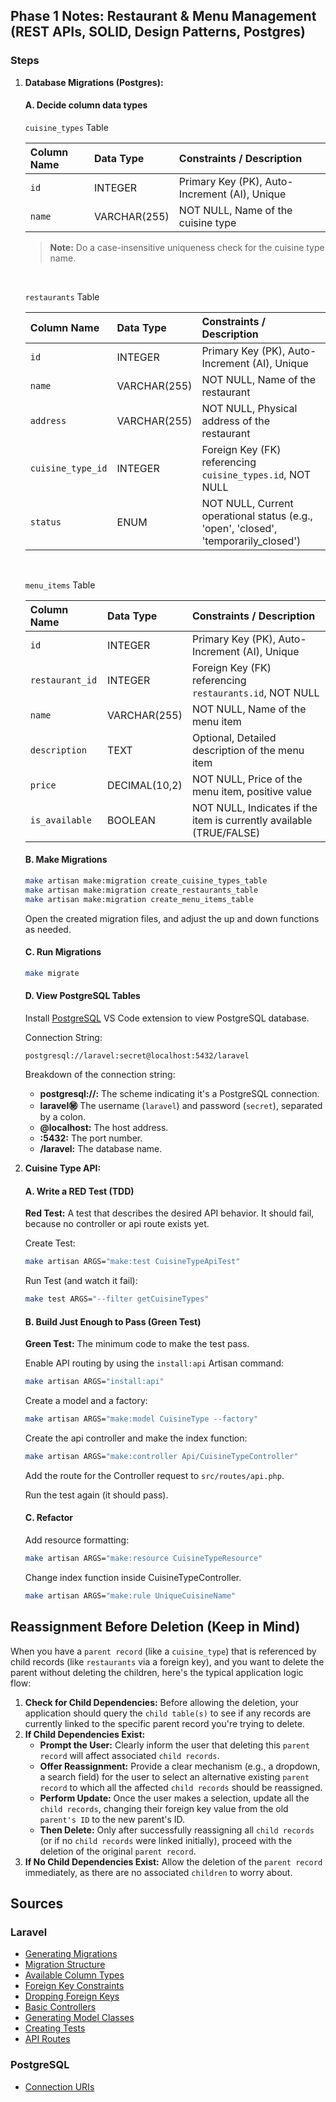 ## Phase 1 Notes: Restaurant & Menu Management (REST APIs, SOLID, Design Patterns, Postgres)

### Steps

1. **Database Migrations (Postgres):**

    #### A. Decide column data types

    `cuisine_types` Table

    | Column Name    | Data Type   | Constraints / Description                     |
    | :------------- | :---------- | :-------------------------------------------- |
    | `id`           | INTEGER     | Primary Key (PK), Auto-Increment (AI), Unique |
    | `name`         | VARCHAR(255)| NOT NULL, Name of the cuisine type            |

    > **Note:** Do a case-insensitive uniqueness check for the cuisine type name.

    <br>

    `restaurants` Table

    | Column Name       | Data Type   | Constraints / Description                                                           |
    | :---------------- | :---------- | :---------------------------------------------------------------------------------- |
    | `id`              | INTEGER     | Primary Key (PK), Auto-Increment (AI), Unique                                       |
    | `name`            | VARCHAR(255)| NOT NULL, Name of the restaurant                                                    |
    | `address`         | VARCHAR(255)| NOT NULL, Physical address of the restaurant                                        |
    | `cuisine_type_id` | INTEGER     | Foreign Key (FK) referencing `cuisine_types.id`, NOT NULL                              |
    | `status`          | ENUM        | NOT NULL, Current operational status (e.g., 'open', 'closed', 'temporarily_closed') |

    <br>

    `menu_items` Table

    | Column Name    | Data Type    | Constraints / Description                                           |
    | :------------- | :----------- | :------------------------------------------------------------------ |
    | `id`           | INTEGER      | Primary Key (PK), Auto-Increment (AI), Unique                       |
    | `restaurant_id`| INTEGER      | Foreign Key (FK) referencing `restaurants.id`, NOT NULL             |
    | `name`         | VARCHAR(255) | NOT NULL, Name of the menu item                                     |
    | `description`  | TEXT         | Optional, Detailed description of the menu item                     |
    | `price`        | DECIMAL(10,2)| NOT NULL, Price of the menu item, positive value                    |
    | `is_available` | BOOLEAN      | NOT NULL, Indicates if the item is currently available (TRUE/FALSE) |

    #### B. Make Migrations

    ```bash
    make artisan make:migration create_cuisine_types_table
    make artisan make:migration create_restaurants_table
    make artisan make:migration create_menu_items_table
    ```

    Open the created migration files, and adjust the up and down functions as needed.

    #### C. Run Migrations

    ```bash
    make migrate
    ```

    #### D. View PostgreSQL Tables

    Install [PostgreSQL](https://marketplace.visualstudio.com/items?itemName=ms-ossdata.vscode-pgsql) VS Code extension to view PostgreSQL database.

    Connection String:
    ```
    postgresql://laravel:secret@localhost:5432/laravel
    ```
    
    Breakdown of the connection string:
    - **postgresql://:** The scheme indicating it's a PostgreSQL connection.
    - **laravel:secret:** The username (`laravel`) and password (`secret`), separated by a colon.
    - **@localhost:** The host address.
    - **:5432:** The port number.
    - **/laravel:** The database name.

2. **Cuisine Type API:**

    #### A. Write a RED Test (TDD)

    **Red Test:** A test that describes the desired API behavior. It should fail, because no controller or api route exists yet.

    Create Test:
    ```bash
    make artisan ARGS="make:test CuisineTypeApiTest"
    ```

    Run Test (and watch it fail):
    ```bash
    make test ARGS="--filter getCuisineTypes"
    ```

    #### B. Build Just Enough to Pass (Green Test)

    **Green Test:** The minimum code to make the test pass.

    Enable API routing by using the `install:api` Artisan command:
    ```bash
    make artisan ARGS="install:api"
    ```

    Create a model and a factory:
    ```bash
    make artisan ARGS="make:model CuisineType --factory"
    ```

    Create the api controller and make the index function:
    ```bash
    make artisan ARGS="make:controller Api/CuisineTypeController"
    ```

    Add the route for the Controller request to `src/routes/api.php`.

    Run the test again (it should pass).

    #### C. Refactor

    Add resource formatting:
    ```bash
    make artisan ARGS="make:resource CuisineTypeResource"
    ```

    Change index function inside CuisineTypeController.

    ```bash
    make artisan ARGS="make:rule UniqueCuisineName"
    ```

## Reassignment Before Deletion (Keep in Mind)

When you have a `parent record` (like a `cuisine_type`) that is referenced by child records (like `restaurants` via a foreign key), and you want to delete the parent without deleting the children, here's the typical application logic flow:

1. **Check for Child Dependencies:** Before allowing the deletion, your application should query the `child table(s)` to see if any records are currently linked to the specific parent record you're trying to delete.
2. **If Child Dependencies Exist:**
    - **Prompt the User:** Clearly inform the user that deleting this `parent record` will affect associated `child records`.
    - **Offer Reassignment:** Provide a clear mechanism (e.g., a dropdown, a search field) for the user to select an alternative existing `parent record` to which all the affected `child records` should be reassigned.
    - **Perform Update:** Once the user makes a selection, update all the `child records`, changing their foreign key value from the old `parent's ID` to the new parent's ID.
    - **Then Delete:** Only after successfully reassigning all `child records` (or if no `child records` were linked initially), proceed with the deletion of the original `parent record`.
3. **If No Child Dependencies Exist:** Allow the deletion of the `parent record` immediately, as there are no associated `children` to worry about.

## Sources

### Laravel
- [Generating Migrations](https://laravel.com/docs/12.x/migrations#generating-migrations)
- [Migration Structure](https://laravel.com/docs/12.x/migrations#migration-structure)
- [Available Column Types](https://laravel.com/docs/12.x/migrations#available-column-types)
- [Foreign Key Constraints](https://laravel.com/docs/12.x/migrations#foreign-key-constraints)
- [Dropping Foreign Keys](https://laravel.com/docs/12.x/migrations#dropping-foreign-keys)
- [Basic Controllers](https://laravel.com/docs/12.x/controllers#basic-controllers)
- [Generating Model Classes](https://laravel.com/docs/12.x/eloquent#generating-model-classes)
- [Creating Tests](https://laravel.com/docs/12.x/testing#creating-tests)
- [API Routes](https://laravel.com/docs/12.x/routing#api-routes)

### PostgreSQL
- [Connection URIs](https://www.postgresql.org/docs/current/libpq-connect.html#LIBPQ-CONNSTRING-URIS)
